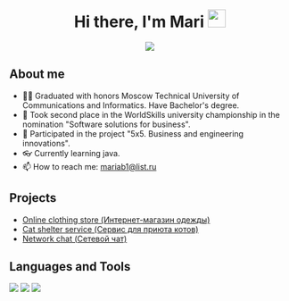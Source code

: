 <h1 align="center">Hi there, I'm Mari</a> 
<img src="https://github.com/blackcater/blackcater/raw/main/images/Hi.gif" height="32"/></h1>
<p align="center">
  <img src="https://readme-typing-svg.demolab.com/?lines=Junior+java+developer+from+Russia&font=Handjet&center=true&size=40&width=500&height=100&duration=4000&pause=1000">
</p>

<h2>About me</h2>

- 👩‍🎓 Graduated with honors Moscow Technical University of Communications and Informatics. Have Bachelor's degree.
- 🥈 Took second place in the WorldSkills university championship in the nomination "Software solutions for business".
- 👔 Participated in the project "5x5. Business and engineering innovations".
- 👓 Currently learning java.
- 📫 How to reach me: mariab1@list.ru

<h2>Projects</h2>
<p>
  
  - [Online clothing store (Интернет-магазин одежды)](https://github.com/MariBaskaeva/DressShop)
  - [Cat shelter service (Сервис для приюта котов)](https://github.com/MariBaskaeva/CatShelterService)
  - [Network chat (Сетевой чат)](https://github.com/MariBaskaeva/NetworkChat)
</p>

<h2>Languages and Tools</h2>

<p>
  <img src="https://img.shields.io/badge/java-%23ED8B00.svg?style=for-the-badge&logo=openjdk&logoColor=white"/>
  <img src="https://img.shields.io/badge/mysql-%2300f.svg?style=for-the-badge&logo=mysql&logoColor=white"/>
  <img src="https://img.shields.io/badge/docker-%230db7ed.svg?style=for-the-badge&logo=docker&logoColor=white"/>
</p>
